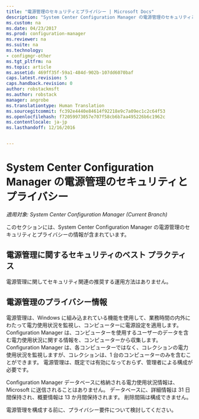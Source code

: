 ```yaml
---
title: "電源管理のセキュリティとプライバシー | Microsoft Docs"
description: "System Center Configuration Manager の電源管理のセキュリティとプライバシーの情報を確認します。"
ms.custom: na
ms.date: 04/23/2017
ms.prod: configuration-manager
ms.reviewer: na
ms.suite: na
ms.technology:
- configmgr-other
ms.tgt_pltfrm: na
ms.topic: article
ms.assetid: 469ff35f-59a1-484d-902b-107dd6070baf
caps.latest.revision: 5
caps.handback.revision: 0
author: robstackmsft
ms.author: robstack
manager: angrobe
ms.translationtype: Human Translation
ms.sourcegitcommit: fc392e4440e84614f92218e9c7a09ec1c2c64f53
ms.openlocfilehash: f72059973057e707f58cb6b7aa495226b6c1962c
ms.contentlocale: ja-jp
ms.lasthandoff: 12/16/2016


---
```

# <a name="security-and-privacy-for-power-management-in-system-center-configuration-manager"></a>System Center Configuration Manager の電源管理のセキュリティとプライバシー

*適用対象: System Center Configuration Manager (Current Branch)*

このセクションには、System Center Configuration Manager の電源管理のセキュリティとプライバシーの情報が含まれています。  

## <a name="security-best-practices-for-power-management"></a>電源管理に関するセキュリティのベスト プラクティス  
 電源管理に関してセキュリティ関連の推奨する運用方法はありません。  

## <a name="privacy-information-for-power-management"></a>電源管理のプライバシー情報  
 電源管理は、Windows に組み込まれている機能を使用して、業務時間の内外にわたって電力使用状況を監視し、コンピューターに電源設定を適用します。 Configuration Manager は、コンピューターを使用するユーザーのデータを含む電力使用状況に関する情報を、コンピューターから収集します。 Configuration Manager は、各コンピューターではなく、コレクションの電力使用状況を監視しますが、コレクションは、1 台のコンピューターのみを含むことができます。 電源管理は、既定では有効になっておらず、管理者による構成が必要です。  

 Configuration Manager データベースに格納される電力使用状況情報は、Microsoft に送信されることはありません。 データベースに、詳細情報は 31 日間保持され、概要情報は 13 か月間保持されます。 削除間隔は構成できません。  

 電源管理を構成する前に、プライバシー要件について検討してください。  

